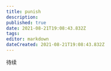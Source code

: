 ```yaml
---
title: punish
description: 
published: true
date: 2021-08-21T19:08:43.832Z
tags: 
editor: markdown
dateCreated: 2021-08-21T19:08:43.832Z
---
```


待续
